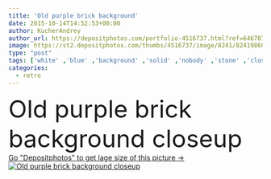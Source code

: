 ```yaml
---
title: 'Old purple brick background'
date: 2015-10-14T14:52:53+00:00
author: KucherAndrey
author_url: https://depositphotos.com/portfolio-4516737.html?ref=64678756
image: https://st2.depositphotos.com/thumbs/4516737/image/8241/82419860/api_thumb_450.jpg?forcejpeg=true
type: "post"
tags: ['white' ,'blue' ,'background' ,'solid' ,'nobody' ,'stone' ,'closeup' ,'nature' ,'detail' ,'abstract' ,'texture' ,'natural' ,'pattern' ,'grunge' ,'old' ,'retro' ,'rustic' ,'paint' ,'backdrop' ,'purple' ,'architecture' ,'construction' ,'exterior' ,'facade' ,'structure' ,'wall' ,'painted' ,'copyspace' ,'wallpaper' ,'rectangle' ,'brick' ,'material' ,'textured' ,'dirty' ,'surface' ,'obsolete' ,'rough' ,'hard' ,'architectural' ,'concrete' ,'cracked' ,'old fashioned' ,'free' ,'buildings' ,'effects' ,'brickwork' ,'mason' ,'old purple brick background' ]
categories: 
  - retro
---
```

<div aling="center">
            <font size="60"> Old purple brick background closeup</font>   
</div>
<div>
    <a href='https://st2.depositphotos.com/thumbs/4516737/image/8241/82419860/api_thumb_450.jpg?forcejpeg=true?ref=64678756' target=_blank > Go "Depositphotos" to get lage size of this picture ->
        <img href='https://st2.depositphotos.com/thumbs/4516737/image/8241/82419860/api_thumb_450.jpg?forcejpeg=true?ref=64678756' src='https://st2.depositphotos.com/4516737/8241/i/950/depositphotos_82419860-stock-photo-old-purple-brick-background.jpg?forcejpeg=true' alt='Old purple brick background closeup' >
    </a>
</div>
